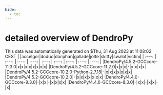 ```yaml
---
hide:
  - toc
---
```


detailed overview of DendroPy
=============================


This data was automatically generated on $Thu, 31 Aug 2023 at 11:08:02 CEST
| |accelgor|doduo|donphan|gallade|joltik|skitty|swalot|victini|
| :---: | :---: | :---: | :---: | :---: | :---: | :---: | :---: | :---: |
|DendroPy/4.5.2-GCCcore-11.3.0|x|x|x|x|x|x|x|x|
|DendroPy/4.5.2-GCCcore-11.2.0|x|x|x|-|x|x|x|x|
|DendroPy/4.5.2-GCCcore-10.2.0-Python-2.7.18|-|x|x|x|x|x|x|x|
|DendroPy/4.5.2-GCCcore-10.2.0|-|x|x|x|x|x|x|x|
|DendroPy/4.4.0-GCCcore-9.3.0|-|x|x|-|x|x|x|x|
|DendroPy/4.4.0-GCCcore-8.3.0|-|x|x|-|x|x|-|x|
